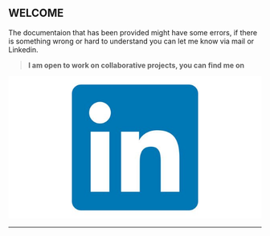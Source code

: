 ## WELCOME 

The documentaion that has been provided might have some errors, if there is something wrong or hard to understand you can let me know via mail or Linkedin.

> __I am open to work on collaborative projects, you can find me on__


<!-- Actual text -->
[![Linkedin][1.1]][1]

<!-- Icons -->

[1.1]: https://raw.githubusercontent.com/sultania1ankit/projects/master/images/logos/linkedin2.jpg

<!-- Links to your social media accounts -->

[1]: https://www.linkedin.com/in/ankit-sultania-27942b114

____________________________________________________________________________________________________